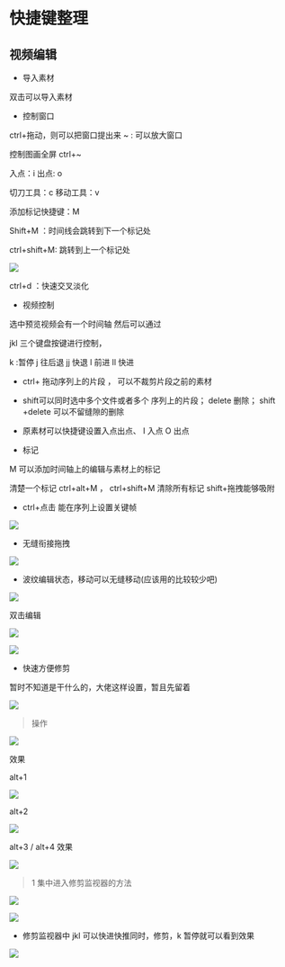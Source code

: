 # 快捷键整理



## 视频编辑


* 导入素材

双击可以导入素材


* 控制窗口

ctrl+拖动，则可以把窗口提出来
~ : 可以放大窗口



控制图画全屏 ctrl+~



入点：i
出点: o 

切刀工具：c
移动工具：v




添加标记快捷键：M 

Shift+M ：时间线会跳转到下一个标记处

ctrl+shift+M: 跳转到上一个标记处

![](assets/028/00/01/01-1597558211179.png)


ctrl+d ：快速交叉淡化


* 视频控制

选中预览视频会有一个时间轴 然后可以通过

jkl 三个键盘按键进行控制，  

k :暂停
j 往后退  jj 快退
l 前进  ll  快进

*  ctrl+ 拖动序列上的片段 ， 可以不裁剪片段之前的素材

* shift可以同时选中多个文件或者多个 序列上的片段； delete 删除； shift +delete 可以不留缝隙的删除


* 原素材可以快捷键设置入点出点、  I 入点  O 出点

* 标记

M 可以添加时间轴上的编辑与素材上的标记

清楚一个标记 ctrl+alt+M ， ctrl+shift+M 清除所有标记
shift+拖拽能够吸附


* ctrl+点击 能在序列上设置关键帧

![](assets/028/00/00/01/01-1598187334155.png)


* 无缝衔接拖拽

![](assets/028/00/00/01/01-1598190975689.png)

* 波纹编辑状态，移动可以无缝移动(应该用的比较较少吧)

![](assets/028/00/00/01/01-1598191205579.png)

双击编辑

![](assets/028/00/00/01/01-1598191274209.png)



![](assets/028/00/00/01/01-1598191347089.png)


* 快速方便修剪


暂时不知道是干什么的，大佬这样设置，暂且先留着

![](assets/028/01/03/01-1598191983138.png)


> 操作

![](assets/028/01/03/01-1598192090449.png)

效果

alt+1

![](assets/028/01/03/01-1598192123649.png)

alt+2

![](assets/028/01/03/01-1598192143208.png)

alt+3 / alt+4 效果

![](assets/028/01/03/01-1598192215267.png)

> 1 集中进入修剪监视器的方法

![](assets/028/01/03/01-1598192297917.png)


![](assets/028/01/03/01-1598192333587.png)

* 修剪监视器中 jkl 可以快进快推同时，修剪，k 暂停就可以看到效果




![](assets/028/01/03/01-1598192448127.png)
